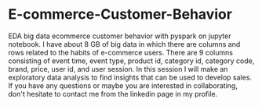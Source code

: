 # E-commerce-Customer-Behavior
EDA big data ecommerce customer behavior with pyspark on jupyter notebook.
I have about 8 GB of big data in which there are columns and rows related to the habits of e-commerce users. There are 9 columns consisting of event time, event type, product id, category id, category code, brand, price, user id, and user session. In this session I will make an exploratory data analysis to find insights that can be used to develop sales. If you have any questions or maybe you are interested in collaborating, don't hesitate to contact me from the linkedin page in my profile.
